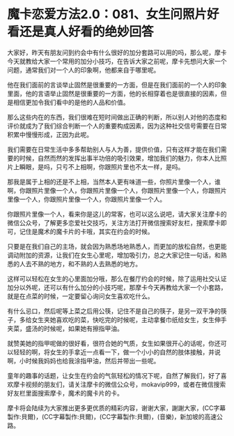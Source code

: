 # 魔卡恋爱方法2.0：081、女生问照片好看还是真人好看的绝妙回答

大家好，昨天有朋友问到约会中有什么很好的加分套路可以用的吗，那么呢，摩卡今天就教给大家一个常用的加分小技巧，在告诉大家之前呢，摩卡先想问大家一个问题，通常我们对一个人的印象啊，他都来自于哪里呢。

他在我们面前的言谈举止固然是很重要的一方面，但是在我们面前的一个人的印象里面，他的言语举止固然是很重要的一方面，他的长相穿着也是很直接的因素，但是相信更加令我们看中的是他的人品和价值。

那么这些内在的东西，我们很难在短时间做出正确的判断，所以别人对他的态度和评价就成为了我们综合判断一个人的重要构成因素，因为这种社交信号需要在日常积累中慢慢形成，正因为此呢。

我们需要在日常生活中多多帮助别人与人为善，提供价值，只有这样才能在我们需要的时候，自然而然的发挥出事半功倍的吸引效果，增加我们的魅力，你本人比照片上瞬眼，是吗，只亏不上相啊，你跟照片里也不太一样，是吗。

那我是属于上相的还是不上相，当然本人更有味道一些，你照片里像一个人，谁啊，你跟照片里像一个人，你跟照片里像一个人，你跟照片里像一个人，你跟照片里像一个人，你跟照片里像一个人，你跟照片里像一个人。

你跟照片里像一个人，看来你是这儿的常客，也可以这么说吧，请大家关注摩卡的微信公众号，了解更多恋爱社交技巧，关注方法打开微信搜索好友栏，搜索摩卡即可，记住是魔术的魔卡片的卡哦，其实在约会的时候。

只要是在我们自己的主场，就会因为熟悉场地熟悉人，而更加的放松自然，也更能调动附加的资源，让我们在女生心里呢，增加吸引力，总之大家记住一句话，和熟悉的人去不熟的地方，和不熟的人去熟悉的地方。

这样可以轻松在女生的心里面加分哦，那么在餐厅约会的时候，除了运用社交认证加分以外呢，还可以有什么加分的小技巧呢，那摩卡今天再教给大家一个小套路，就是在点菜的时候，一定要留心询问女生喜欢吃什么。

有什么忌口，然后呢等上菜之后用公筷，记住不是自己的筷子，是另一双干净的筷子，多给女生夹她喜欢吃的菜，快吃完的时候呢，主动拿餐巾纸给女生，女生伸手夹菜，盛汤的时候呢，如果她有擦指甲油。

就赞美她的指甲呢做的很好看，很符合她的气质，女生如果很开心的话呢，你还可以轻轻的啊，将女生的手拿近一点看一下，做一个小小的自然的肢体接触，并说啊，小时候我妈妈也给我涂指甲油，然后并带出一些呢。

童年的趣事的话题，让女生在约会的气氛轻松的情况下呢，自然了解我们，好了喜欢摩卡视频的朋友们，请关注摩卡的微信公众号，mokavip999，或者在微信搜索好友栏里面搜索摩卡，魔术的魔卡片的卡。

摩卡将会陆续为大家推出更多更优质的精彩内容，谢谢大家，謝謝大家，(CC字幕製作:貝爾)，(CC字幕製作:貝爾)，(CC字幕製作:貝爾)，(音樂)，新加坡的高速公路。


